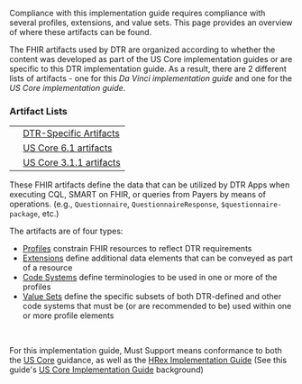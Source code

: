 <link rel="stylesheet" type="text/css" href="formatting.css" />

Compliance with this implementation guide requires compliance with several profiles, extensions, and value sets.  This page provides an overview of where these artifacts can be found.

The FHIR artifacts used by DTR are organized according to whether the content was developed as part of the US Core implementation guides or are specific to this DTR implementation guide.  As a result, there are 2 different lists of artifacts - one for this *Da Vinci implementation guide* and one for the *US Core implementation guide*.

### Artifact Lists
<table style="border: none;">
  <tr>
    <td style="border: none;"/><td style="border: none;"><a href="artifacts.html">DTR-Specific Artifacts</a></td>
  </tr>
  <tr>
    <td style="border: none;"/><td style="border: none;"><a href="https://hl7.org/fhir/us/core/STU6.1/">US Core 6.1 artifacts</a></td>
  </tr>
  <tr>
    <td style="border: none;"/><td style="border: none;"><a href="http://hl7.org/fhir/us/core/STU3.1.1/">US Core 3.1.1 artifacts</a></td>
  </tr>
</table>

These FHIR artifacts define the data that can be utilized by DTR Apps when executing CQL, SMART on FHIR, or queries from Payers by means of operations.  (e.g., `Questionnaire`, `QuestionnaireResponse`, `$questionnaire-package`, etc.)

<div markdown="1" class="pbox">
The artifacts are of four types:

* [Profiles]({{site.data.fhir.path}}profiling.html) constrain FHIR resources to reflect DTR requirements
* [Extensions]({{site.data.fhir.path}}extensibility.html) define additional data elements that can be conveyed as part of a resource
* [Code Systems]({{site.data.fhir.path}}codesystem.html) define terminologies to be used in one or more of the profiles
* [Value Sets]({{site.data.fhir.path}}valueset.html) define the specific subsets of both DTR-defined and other code systems that must be (or are recommended to be) used within one or more profile elements
</div>
<br>

For this implementation guide, Must Support means conformance to both the [US Core](http://hl7.org/fhir/us/core/STU3.1.1/) guidance, as well as the [HRex Implementation Guide](http://build.fhir.org/ig/HL7/davinci-ehrx/) (See this guide's [US Core Implementation Guide](background.html#us-core-implementation-guide) background)